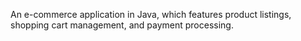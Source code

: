 An e-commerce application in Java, which features product listings, shopping cart management, and payment processing.

